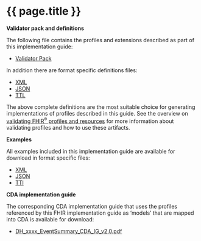 # {{ page.title }}

**Validator pack and definitions**

The following file contains the profiles and extensions described as part of this implementation guide:
- [Validator Pack](validator.pack)

In addition there are format specific definitions files:
- [XML](definitions.xml.zip)
- [JSON](definitions.json.zip)
- [TTL](definitions.ttl.zip)

The above complete definitions are the most suitable choice for generating implementations of profiles described in this guide. See the overview on [validating FHIR<sup>&reg;</sup> profiles and resources](http://hl7.org/fhir/STU3/validation.html) for more information about validating profiles and how to use these artifacts.

**Examples** 

All examples included in this implementation guide are available for download in format specific files:

- [XML](examples.xml.zip)
- [JSON](examples.json.zip)
- [TTl](examples.ttl.zip)

**CDA implementation guide**

The corresponding CDA implementation guide that uses the profiles referenced by this FHIR implementation guide as ‘models’ that are mapped into CDA is available for download:

- [DH_xxxx_EventSummary_CDA_IG_v2.0.pdf](..\..\..\ci-fhir-stu3\pages\EventSummary\_includes\DH_xxxx_EventSummary_CDA_IG_v2.0.pdf)